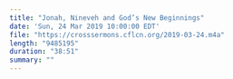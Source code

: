 ```yaml
---
title: "Jonah, Nineveh and God’s New Beginnings"
date: 'Sun, 24 Mar 2019 10:00:00 EDT'
file: "https://crosssermons.cflcn.org/2019-03-24.m4a"
length: "9485195"
duration: "38:51"
summary: ""
---
```


